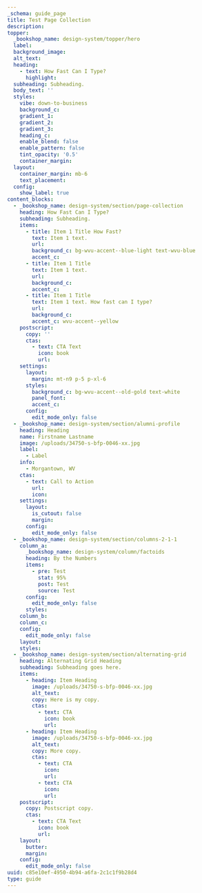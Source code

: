 ```yaml
---
_schema: guide_page
title: Test Page Collection
description:
topper:
  _bookshop_name: design-system/topper/hero
  label:
  background_image:
  alt_text:
  heading:
    - text: How Fast Can I Type?
      highlight:
  subheading: Subheading.
  body_text: ''
  styles:
    vibe: down-to-business
    background_c:
    gradient_1:
    gradient_2:
    gradient_3:
    heading_c:
    enable_blend: false
    enable_pattern: false
    tint_opacity: '0.5'
    container_margin:
  layout:
    container_margin: mb-6
    text_placement:
  config:
    show_label: true
content_blocks:
  - _bookshop_name: design-system/section/page-collection
    heading: How Fast Can I Type?
    subheading: Subheading.
    items:
      - title: Item 1 Title How Fast?
        text: Item 1 text.
        url:
        background_c: bg-wvu-accent--blue-light text-wvu-blue
        accent_c:
      - title: Item 1 Title
        text: Item 1 text.
        url:
        background_c:
        accent_c:
      - title: Item 1 Title
        text: Item 1 text. How fast can I type?
        url:
        background_c:
        accent_c: wvu-accent--yellow
    postscript:
      copy: ''
      ctas:
        - text: CTA Text
          icon: book
          url:
    settings:
      layout:
        margin: mt-n9 p-5 p-xl-6
      styles:
        background_c: bg-wvu-accent--old-gold text-white
        panel_font:
        accent_c:
      config:
        edit_mode_only: false
  - _bookshop_name: design-system/section/alumni-profile
    heading: Heading
    name: Firstname Lastname
    image: /uploads/34750-s-bfp-0046-xx.jpg
    label:
      - Label
    info:
      - Morgantown, WV
    ctas:
      - text: Call to Action
        url:
        icon:
    settings:
      layout:
        is_cutout: false
        margin:
      config:
        edit_mode_only: false
  - _bookshop_name: design-system/section/columns-2-1-1
    column_a:
      _bookshop_name: design-system/column/factoids
      heading: By the Numbers
      items:
        - pre: Test
          stat: 95%
          post: Test
          source: Test
      config:
        edit_mode_only: false
      styles:
    column_b:
    column_c:
    config:
      edit_mode_only: false
    layout:
    styles:
  - _bookshop_name: design-system/section/alternating-grid
    heading: Alternating Grid Heading
    subheading: Subheading goes here.
    items:
      - heading: Item Heading
        image: /uploads/34750-s-bfp-0046-xx.jpg
        alt_text:
        copy: Here is my copy.
        ctas:
          - text: CTA
            icon: book
            url:
      - heading: Item Heading
        image: /uploads/34750-s-bfp-0046-xx.jpg
        alt_text:
        copy: More copy.
        ctas:
          - text: CTA
            icon:
            url:
          - text: CTA
            icon:
            url:
    postscript:
      copy: Postscript copy.
      ctas:
        - text: CTA Text
          icon: book
          url:
    layout:
      butter:
      margin:
    config:
      edit_mode_only: false
uuid: c85e10ef-4950-4b94-a6fa-2c1c1f9b28d4
type: guide
---
```

